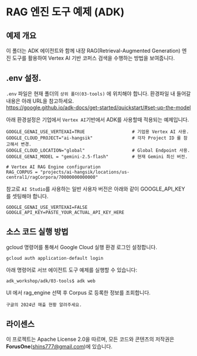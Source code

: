 # RAG 엔진 도구 예제 (ADK)

## 예제 개요
이 폴더는 ADK 에이전트와 함께 내장 RAG(Retrieval-Augmented Generation) 엔진 도구를 활용하여 Vertex AI 기반 코퍼스 검색을 수행하는 방법을 보여줍니다.

## .env 설정.

`.env` 파일은 현재 폴더의 `상위 폴더(03-tools)` 에 위치해야 합니다.  환경파일 내 들어갈 내용은 아래 URL을 참고하세요.   
https://google.github.io/adk-docs/get-started/quickstart/#set-up-the-model 

아래 환경설정은 기업에서 `Vertex AI`기반에서 ADK를 사용할때 적용되는 예제입니다.    

```
GOOGLE_GENAI_USE_VERTEXAI=TRUE                  # 기업용 Vertex AI 사용.
GOOGLE_CLOUD_PROJECT="ai-hangsik"               # 각자 Project ID 를 참고해서 변경.
GOOGLE_CLOUD_LOCATION="global"                  # Global Endpoint 사용.
GOOGLE_GENAI_MODEL = "gemini-2.5-flash"         # 현재 Gemini 최신 버전.

# Vertex AI RAG Engine configuration
RAG_CORPUS = "projects/ai-hangsik/locations/us-central1/ragCorpora/70000000000000"

```

참고로 `AI Studio`를 사용하는 일반 사용자 버전은 아래와 같이 GOOGLE_API_KEY 를 셋팅해야 합니다.  

```
GOOGLE_GENAI_USE_VERTEXAI=FALSE
GOOGLE_API_KEY=PASTE_YOUR_ACTUAL_API_KEY_HERE
```

## 소스 코드 실행 방법
gcloud 명령어를 통해서 Google Cloud 실행 환경 로그인 설정합니다.
```
gcloud auth application-default login
```

아래 명령어로 서브 에이전트 도구 예제를 실행할 수 있습니다:
```
adk_workshop/adk/03-tools$ adk web
```

UI 에서 rag_engine 선택 후 Corpus 로 등록한 정보를 조회합니다.
```
구글의 2024년 매출 현황 알려주세요.
```
## 라이센스

이 프로젝트는 Apache License 2.0을 따르며, 모든 코드와 콘텐츠의 저작권은 **ForusOne**(shins777@gmail.com)에 있습니다.

